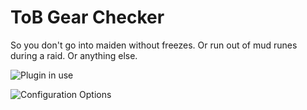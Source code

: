 # ToB Gear Checker

So you don't go into maiden without freezes. Or run out of mud runes during a raid. Or anything else.

![Plugin in use](https://i.imgur.com/ZcC2r9y.png)  

![Configuration Options](https://i.imgur.com/Qim7E7B.png)
